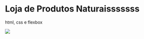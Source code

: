 # Loja de Produtos Naturaisssssss

html, css e flexbox

<img src="https://github.com/dieegobs/loja-de-produtos-naturais/blob/main/images/Site.png?raw=true"/>
